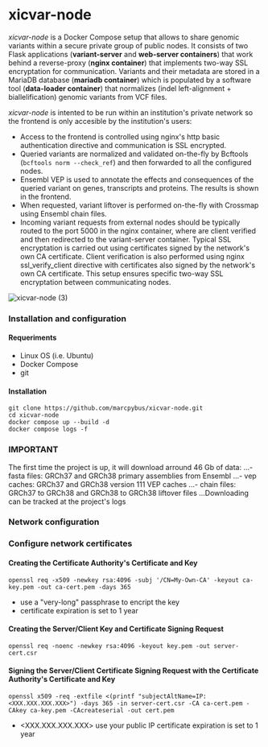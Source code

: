 # xicvar-node

*xicvar-node* is a Docker Compose setup that allows to share genomic variants within a secure private group of public nodes. It consists of two Flask applications (**variant-server** and **web-server containers**) that work behind a reverse-proxy (**nginx container**) that implements two-way SSL encryptation for communication. Variants and their metadata are stored in a MariaDB database (**mariadb container**) which is populated by a software tool (**data-loader container**) that normalizes (indel left-alignment + biallelification) genomic variants from VCF files.

*xicvar-node* is intented to be run within an institution's private network so the frontend is only accesible by the institution's users:
- Access to the frontend is controlled using nginx's http basic authentication directive and communication is SSL encrypted.
- Queried variants are normalized and validated on-the-fly by Bcftools (`bcftools norm --check_ref`) and then forwarded to all the configured nodes.
- Ensembl VEP is used to annotate the effects and consequences of the queried variant on genes, transcripts and proteins. The results is shown in the frontend.
- When requested, variant liftover is performed on-the-fly with Crossmap using Ensembl chain files.
- Incoming variant requests from external nodes should be typically routed to the port 5000 in the nginx container, where are client verified and then redirected to the variant-server container. Typical SSL encryptation is carried out using certificates signed by the network's own CA certificate. Client verification is also performed using nginx ssl_verify_client directive with certificates also signed by the network's own CA certificate. This setup ensures specific two-way SSL encryptation between communicating nodes.

![xicvar-node (3)](https://github.com/marcpybus/xicvar-node/assets/12168869/b3c3478c-45c0-45a3-a859-29bde28f2185)

### Installation and configuration
#### Requeriments
- Linux OS (i.e. Ubuntu)
- Docker Compose
- git

#### Installation
```console
git clone https://github.com/marcpybus/xicvar-node.git
cd xicvar-node
docker compose up --build -d
docker compose logs -f
```
### IMPORTANT
The first time the project is up, it will download arround 46 Gb of data:
...- fasta files: GRCh37 and GRCh38 primary assemblies from Ensembl
...- vep caches: GRCh37 and GRCh38 version 111 VEP caches
...- chain files: GRCh37 to GRCh38 and GRCh38 to GRCh38 liftover files
...Downloading can be tracked at the project's logs

### Network configuration


### Configure network certificates
#### Creating the Certificate Authority's Certificate and Key
```console
openssl req -x509 -newkey rsa:4096 -subj '/CN=My-Own-CA' -keyout ca-key.pem -out ca-cert.pem -days 365
```
- use a "very-long" passphrase to encript the key
- certificate expiration is set to 1 year

#### Creating the Server/Client Key and Certificate Signing Request
```console
openssl req -noenc -newkey rsa:4096 -keyout key.pem -out server-cert.csr
```
#### Signing the Server/Client Certificate Signing Request with the Certificate Authority's Certificate and Key
```console
openssl x509 -req -extfile <(printf "subjectAltName=IP:<XXX.XXX.XXX.XXX>") -days 365 -in server-cert.csr -CA ca-cert.pem -CAkey ca-key.pem -CAcreateserial -out cert.pem
```
- <XXX.XXX.XXX.XXX> use your public IP 
 certificate expiration is set to 1 year
